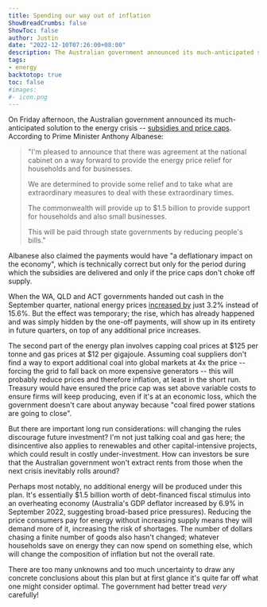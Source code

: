 ```yaml
---
title: Spending our way out of inflation
ShowBreadCrumbs: false
ShowToc: false
author: Justin
date: "2022-12-10T07:26:00+08:00"
description: The Australian government announced its much-anticipated solution to the energy crisis. At first glance it's quite far off what one might considered optimal, although there are too many unknowns and too much uncertainty to draw any concrete conclusions.
tags:
- energy
backtotop: true
toc: false
#images:
#- icon.png
---
```


On Friday afternoon, the Australian government announced its much-anticipated solution to the energy crisis -- [subsidies and price caps](https://7news.com.au/lifestyle/personal-finance/millions-of-aussies-set-to-share-in-15-billion-cash-back-program-to-help-with-cost-of-living-c-9110427). According to Prime Minister Anthony Albanese:

> "I'm pleased to announce that there was agreement at the national cabinet on a way forward to provide the energy price relief for households and for businesses.
>
> We are determined to provide some relief and to take what are extraordinary measures to deal with these extraordinary times.
>
> The commonwealth will provide up to $1.5 billion to provide support for households and also small businesses.
>
> This will be paid through state governments by reducing people's bills."

Albanese also claimed the payments would have "a deflationary impact on the economy", which is technically correct but only for the period during which the subsidies are delivered and only if the price caps don't choke off supply.

When the WA, QLD and ACT governments handed out cash in the September quarter, national energy prices [increased by](https://www.abs.gov.au/media-centre/media-releases/cpi-rose-18-cent-september-2022-quarter) just 3.2% instead of 15.6%. But the effect was temporary; the rise, which has already happened and was simply hidden by the one-off payments, will show up in its entirety in future quarters, on top of any additional price increases.

The second part of the energy plan involves capping coal prices at $125 per tonne and gas prices at $12 per gigajoule. Assuming coal suppliers don't find a way to export additional coal into global markets at 4x the price -- forcing the grid to fall back on more expensive generators -- this will probably reduce prices and therefore inflation, at least in the short run. Treasury would have ensured the price cap was set above variable costs to ensure firms will keep producing, even if it's at an economic loss, which the government doesn't care about anyway because "coal fired power stations are going to close".

But there are important long run considerations: will changing the rules discourage future investment? I'm not just talking coal and gas here; the disincentive also applies to renewables and other capital-intensive projects, which could result in costly under-investment. How can investors be sure that the Australian government won't extract rents from those when the next crisis inevitably rolls around?

Perhaps most notably, no additional energy will be produced under this plan. It's essentially $1.5 billion worth of debt-financed fiscal stimulus into an overheating economy (Australia's GDP deflator increased by 6.9% in September 2022, suggesting broad-based price pressures). Reducing the price consumers pay for energy without increasing supply means they will demand more of it, increasing the risk of shortages. The number of dollars chasing a finite number of goods also hasn't changed; whatever households save on energy they can now spend on something else, which will change the composition of inflation but not the overall rate.

There are too many unknowns and too much uncertainty to draw any concrete conclusions about this plan but at first glance it's quite far off what one might consider optimal. The government had better tread *very* carefully!